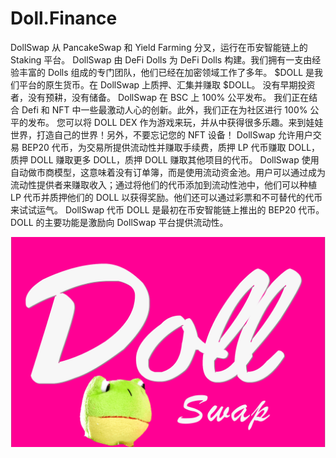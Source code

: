 # Doll.Finance

DollSwap 从 PancakeSwap 和 Yield Farming 分叉，运行在币安智能链上的 Staking 平台。
DollSwap 由 DeFi Dolls 为 DeFi Dolls 构建。我们拥有一支由经验丰富的 Dolls 组成的专门团队，他们已经在加密领域工作了多年。 $DOLL 是我们平台的原生货币。在 DollSwap 上质押、汇集并赚取 $DOLL。
没有早期投资者，没有预耕，没有储备。 DollSwap 在 BSC 上 100% 公平发布。
我们正在结合 Defi 和 NFT 中一些最激动人心的创新。此外，我们正在为社区进行 100% 公平的发布。
您可以将 DOLL DEX 作为游戏来玩，并从中获得很多乐趣。来到娃娃世界，打造自己的世界！另外，不要忘记您的 NFT 设备！
DollSwap 允许用户交易 BEP20 代币，为交易所提供流动性并赚取手续费，质押 LP 代币赚取 DOLL，质押 DOLL 赚取更多 DOLL，质押 DOLL 赚取其他项目的代币。
DollSwap 使用自动做市商模型，这意味着没有订单簿，而是使用流动资金池。用户可以通过成为流动性提供者来赚取收入；通过将他们的代币添加到流动性池中，他们可以种植 LP 代币并质押他们的 DOLL 以获得奖励。他们还可以通过彩票和不可替代的代币来试试运气。
DollSwap 代币 DOLL 是最初在币安智能链上推出的 BEP20 代币。 DOLL 的主要功能是激励向 DollSwap 平台提供流动性。

![dollfinance-dapp-defi-bsc-image1_111adf0f7b92a8e723d04e91f7a2f8ee](dollfinance-dapp-defi-bsc-image1_111adf0f7b92a8e723d04e91f7a2f8ee.png)
